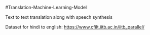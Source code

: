 #Translation-Machine-Learning-Model

Text to text translation along with speech synthesis

Dataset for hindi to english: https://www.cfilt.iitb.ac.in/iitb_parallel/
